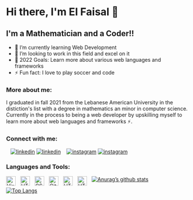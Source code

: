 # Hi there, I'm El Faisal 👋 

## I'm a Mathematician and a Coder!!

- 🌱 I’m currently learning Web Development 
- 👯 I’m looking to work in this field and excel on it
- 🥅 2022 Goals: Learn more about various web languages and frameworks
- ⚡ Fun fact: I love to play soccer and code

### More about me:
I graduated in fall 2021 from the Lebanese American University in the distiction's list with a degree in mathematics an minor in computer science. Currently in the process to being a web developer by upskilling myself to learn more about web languages and frameworks ⚡.  

### Connect with me:
&nbsp;&nbsp;
[![linkedin](./img/linkedin-light.svg)](https://linkedin.com/in/el-faisal-alaaeddine-65b289217#gh-light-mode-only)
[![linkedin](./img/linkedin-dark.svg)](https://linkedin.com/in/el-faisal-alaaeddine-65b289217#gh-dark-mode-only)
&nbsp;&nbsp;
[![instagram](./img/instagram-light.svg)](https://instagram.com/faisal._2000#gh-light-mode-only)
[![instagram](./img/instagram-dark.svg)](https://instagram.com/faisal._2000#gh-dark-mode-only)

[instagram]: https://instagram.com/faisal._2000
[linkedin]: https://linkedin.com/in/el-faisal-alaaeddine-65b289217

### Languages and Tools:
<img align="left" alt="Visual Studio Code" width="26px" src="https://cdn.jsdelivr.net/gh/devicons/devicon/icons/vscode/vscode-original.svg" style="padding-right:10px;" />
<img align="left" alt="HTML5" width="26px" src="https://cdn.jsdelivr.net/gh/devicons/devicon/icons/html5/html5-original.svg" style="padding-right:10px;" />
<img align="left" alt="CSS3" width="26px" src="https://cdn.jsdelivr.net/gh/devicons/devicon/icons/css3/css3-original.svg" style="padding-right:10px;" />
<img align="left" alt="Git" width="26px" src="https://cdn.jsdelivr.net/gh/devicons/devicon/icons/git/git-original.svg" style="padding-right:10px;" />
<img align="left" alt="HTML5" width="26px" src="https://cdn.jsdelivr.net/gh/devicons/devicon/icons/python/python-original.svg" style="padding-right:10px;"/>
<img align="left" alt="HTML5" width="26px"  src="https://cdn.jsdelivr.net/gh/devicons/devicon/icons/java/java-original-wordmark.svg"
 style="padding-right:10px;"/>
 
[![Anurag’s github stats](https://github-readme-stats.vercel.app/api?username=El-FaisalAlaaeddine)](https://github.com/El-FaisalAlaaeddine)

[![Top Langs](https://github-readme-stats.vercel.app/api/top-langs/?username=El-FaisalAlaaeddine&layout=compact)](https://github.com/El-FaisalAlaaeddine)


